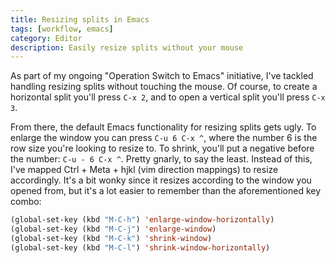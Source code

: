 ```yaml
---
title: Resizing splits in Emacs
tags: [workflow, emacs]
category: Editor
description: Easily resize splits without your mouse
---
```


As part of my ongoing "Operation Switch to Emacs" initiative, I've tackled handling resizing splits without touching the mouse. Of course, to create a horizontal split you'll press `C-x 2`, and to open a vertical split you'll press `C-x 3`.

From there, the default Emacs functionality for resizing splits gets ugly. To enlarge the window you can press `C-u 6 C-x ^`, where the number 6 is the row size you're looking to resize to. To shrink, you'll put a negative before the number: `C-u - 6 C-x ^`. Pretty gnarly, to say the least. Instead of this, I've mapped Ctrl + Meta + hjkl (vim direction mappings) to resize accordingly. It's a bit wonky since it resizes according to the window you opened from, but it's a lot easier to remember than the aforementioned key combo:

~~~lisp
(global-set-key (kbd "M-C-h") 'enlarge-window-horizontally)
(global-set-key (kbd "M-C-j") 'enlarge-window)
(global-set-key (kbd "M-C-k") 'shrink-window)
(global-set-key (kbd "M-C-l") 'shrink-window-horizontally)
~~~
